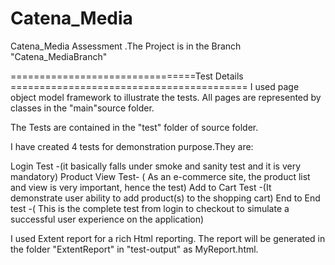 # Catena_Media
Catena_Media Assessment
.The Project is in the Branch "Catena_MediaBranch"

================================Test Details =========================================
I used  page object model framework to illustrate the tests. All pages are represented by classes in the "main"source folder.

The Tests are contained in the "test" folder of source folder.

I have created 4 tests for demonstration purpose.They are:

Login Test -(it basically falls under smoke and sanity test and it is very mandatory)
Product View Test- ( As an e-commerce site, the product list and view is very important, hence the test)
Add to Cart Test -(It demonstrate user ability to add product(s) to the shopping cart)
End to End test -( This is the complete test from login to checkout to simulate a successful user experience on the application)

I used Extent report  for a rich Html reporting. The report will be generated in the folder "ExtentReport" in  "test-output" as MyReport.html.
